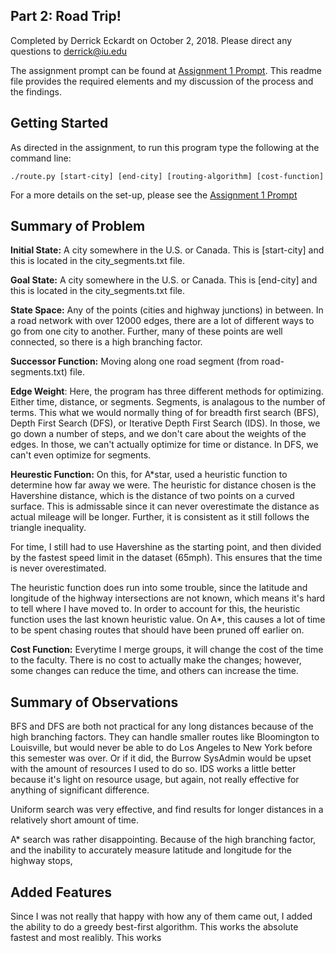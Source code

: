 ## Part 2: Road Trip!

Completed by Derrick Eckardt on October 2, 2018.  Please direct any questions to [derrick@iu.edu](mailto:derrick@iu.edu)

The assignment prompt can be found at [Assignment 1 Prompt](https://github.iu.edu/cs-b551-fa2018/derrick-a1/blob/master/a1-v2.pdf).  This readme file provides the required elements and my discussion of the process and the findings.

## Getting Started

As directed in the assignment, to run this program type the following at the command line:

    ./route.py [start-city] [end-city] [routing-algorithm] [cost-function]

For a more details on the set-up, please see the [Assignment 1 Prompt](https://github.iu.edu/cs-b551-fa2018/derrick-a1/blob/master/a1-v2.pdf)

## Summary of Problem

**Initial State:** A city somewhere in the U.S. or Canada.  This is [start-city] and this is located in the city_segments.txt file.

**Goal State:** A city somewhere in the U.S. or Canada.  This is [end-city] and this is located in the city_segments.txt file.

**State Space:** Any of the points (cities and highway junctions) in between.  In a road network with over 12000 edges, there are a lot of different ways to go from one city to another.  Further, many of these points are well connected, so there is a high branching factor.

**Successor Function:** Moving along one road segment (from road-segments.txt) file.

**Edge Weight**:  Here, the program has three different methods for optimizing.  Either time, distance, or segments.  Segments, is analagous to the number of terms.  This what we would normally thing of for breadth first search (BFS), Depth First Search (DFS), or Iterative Depth First Search (IDS). In those, we go down a number of steps, and we don't care about the weights of the edges.  In those, we can't actually optimize for time or distance.  In DFS, we can't even optimize for segments.

**Heurestic Function:** On this, for A*star, used a heuristic function to determine how far away we were.  The heuristic for distance chosen is the Havershine distance, which is the distance of two points on a curved surface.  This is admissable since it can never overestimate the distance as actual mileage will be longer.  Further, it is consistent as it still follows the triangle inequality.

For time, I still had to use Havershine as the starting point, and then divided by the fastest speed limit in the dataset (65mph).  This ensures that the time is never overestimated.

The heuristic function does run into some trouble, since the latitude and longitude of the highway intersections are not known, which means it's hard to tell where I have moved to.  In order to account for this, the heuristic function uses the last known heuristic value.  On A*, this causes a lot of time to be spent chasing routes that should have been pruned off earlier on.

**Cost Function:** Everytime I merge groups, it will change the cost of the time to the faculty.  There is no cost to actually make the changes; however, some changes can reduce the time, and others can increase the time.

## Summary of Observations

BFS and DFS are both not practical for any long distances because of the high branching factors.  They can handle smaller routes like Bloomington to Louisville, but would never be able to do Los Angeles to New York before this semester was over.  Or if it did, the Burrow SysAdmin would be upset with the amount of resources I used to do so. IDS works a little better because it's light on resource usage, but again, not really effective for anything of significant difference.

Uniform search was very effective, and find results for longer distances in a relatively short amount of time.

A* search was rather disappointing.   Because of the high branching factor, and the inability to accurately measure latitude and longitude for the highway stops, 

## Added Features

Since I was not really that happy with how any of them came out, I added the ability to do a greedy best-first algorithm.  This works the absolute fastest and most realibly.  This works